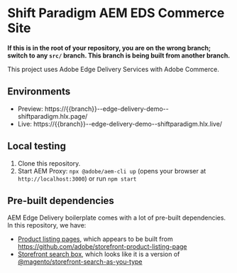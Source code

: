 # Shift Paradigm AEM EDS Commerce Site

**If this is in the root of your repository, you are on the wrong branch; switch
to any `src/` branch. This branch is being built from another branch.**

This project uses Adobe Edge Delivery Services with Adobe Commerce.

## Environments
- Preview: https://{{branch}}--edge-delivery-demo--shiftparadigm.hlx.page/
- Live: https://{{branch}}--edge-delivery-demo--shiftparadigm.hlx.live/

## Local testing

1. Clone this repository.
1. Start AEM Proxy: `npx @adobe/aem-cli up` (opens your browser at `http://localhost:3000`) or run `npm start`


## Pre-built dependencies

AEM Edge Delivery boilerplate comes with a lot of pre-built dependencies. In this repository, we have:

- [Product listing pages](public/scripts/widgets/search.js), which appears
  to be built from https://github.com/adobe/storefront-product-listing-page
- [Storefront search box](public/scripts/widgets/LiveSearchAutocomplete.js),
  which looks like it is a version of
  [@magento/storefront-search-as-you-type](https://www.npmjs.com/package/@magento/storefront-search-as-you-type)